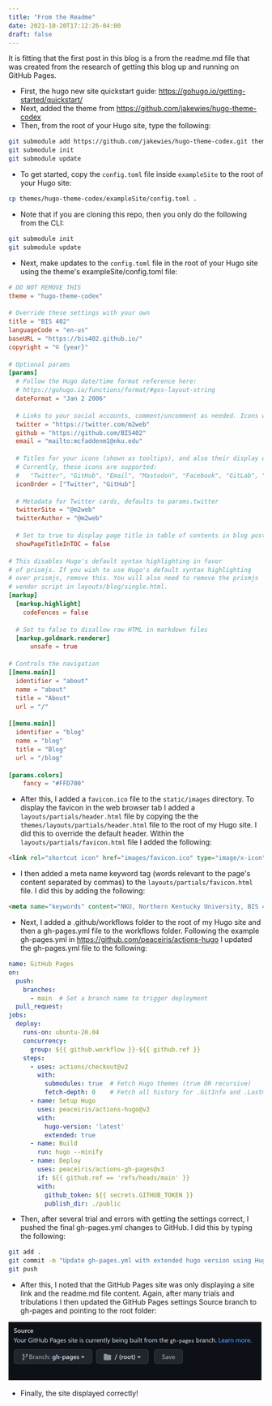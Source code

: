 ```yaml
---
title: "From the Readme"
date: 2021-10-20T17:12:26-04:00
draft: false
---
```


It is fitting that the first post in this blog is a from the readme.md file that was created from the research of getting this blog up and running on GitHub Pages.

* First, the hugo new site quickstart guide: <https://gohugo.io/getting-started/quickstart/>
* Next, added the theme from <https://github.com/jakewies/hugo-theme-codex>
* Then, from the root of your Hugo site, type the following:

```bash
git submodule add https://github.com/jakewies/hugo-theme-codex.git themes/hugo-theme-codex
git submodule init
git submodule update
```

* To get started, copy the `config.toml` file inside `exampleSite` to the root of your Hugo site:

```bash
cp themes/hugo-theme-codex/exampleSite/config.toml .
```

* Note that if you are cloning this repo, then you only do the following from the CLI:

```bash
git submodule init
git submodule update
```

* Next, make updates to the `config.toml` file in the root of your Hugo site using the theme's exampleSite/config.toml file:

```toml
# DO NOT REMOVE THIS
theme = "hugo-theme-codex"

# Override these settings with your own
title = "BIS 402"
languageCode = "en-us"
baseURL = "https://bis402.github.io/"
copyright = "© {year}"

# Optional params
[params]
  # Follow the Hugo date/time format reference here: 
  # https://gohugo.io/functions/format/#gos-layout-string
  dateFormat = "Jan 2 2006"

  # Links to your social accounts, comment/uncomment as needed. Icons will be displayed for those specified.
  twitter = "https://twitter.com/m2web"
  github = "https://github.com/BIS402"
  email = "mailto:mcfaddenm1@nku.edu"
    
  # Titles for your icons (shown as tooltips), and also their display order.
  # Currently, these icons are supported: 
  #   "Twitter", "GitHub", "Email", "Mastodon", "Facebook", "GitLab", "Instagram", "LinkedIn", "YouTube"
  iconOrder = ["Twitter", "GitHub"]

  # Metadata for Twitter cards, defaults to params.twitter
  twitterSite = "@m2web"
  twitterAuthor = "@m2web"

  # Set to true to display page title in table of contents in blog posts.
  showPageTitleInTOC = false

# This disables Hugo's default syntax highlighting in favor
# of prismjs. If you wish to use Hugo's default syntax highlighting
# over prismjs, remove this. You will also need to remove the prismjs
# vendor script in layouts/blog/single.html.
[markup]
  [markup.highlight]
    codeFences = false
    
  # Set to false to disallow raw HTML in markdown files
  [markup.goldmark.renderer]
      unsafe = true

# Controls the navigation
[[menu.main]]
  identifier = "about"
  name = "about"
  title = "About"
  url = "/"

[[menu.main]]
  identifier = "blog"
  name = "blog"
  title = "Blog"
  url = "/blog"

[params.colors]
    fancy = "#FFD700"
```

* After this, I added a `favicon.ico` file to the `static/images` directory. To display the favicon in the web browser tab I added a `layouts/partials/header.html` file by copying the the `themes/layouts/partials/header.html` file to the root of my Hugo site. I did this to override the default header. Within the `layouts/partials/favicon.html` file I added the following:

```html
<link rel="shortcut icon" href="images/favicon.ico" type="image/x-icon">
```

* I then added a meta name keyword tag (words relevant to the page's content separated by commas) to the `layouts/partials/favicon.html` file. I did this by adding the following:

```html
<meta name="keywords" content="NKU, Northern Kentucky University, BIS 402, Programming for E-Business"/>
```

* Next, I added a .github/workflows folder to the root of my Hugo site and then a gh-pages.yml file to the workflows folder. Following the example gh-pages.yml in <https://github.com/peaceiris/actions-hugo> I updated the gh-pages.yml file to the following:

```yaml
name: GitHub Pages
on:
  push:
    branches:
      - main  # Set a branch name to trigger deployment
  pull_request:
jobs:
  deploy:
    runs-on: ubuntu-20.04
    concurrency:
      group: ${{ github.workflow }}-${{ github.ref }}
    steps:
      - uses: actions/checkout@v2
        with:
          submodules: true  # Fetch Hugo themes (true OR recursive)
          fetch-depth: 0    # Fetch all history for .GitInfo and .Lastmod
      - name: Setup Hugo
        uses: peaceiris/actions-hugo@v2
        with:
          hugo-version: 'latest'
          extended: true
      - name: Build
        run: hugo --minify
      - name: Deploy
        uses: peaceiris/actions-gh-pages@v3
        if: ${{ github.ref == 'refs/heads/main' }}
        with:
          github_token: ${{ secrets.GITHUB_TOKEN }}
          publish_dir: ./public

```

* Then, after several trial and errors with getting the settings correct, I pushed the final gh-pages.yml changes to GitHub. I did this by typing the following:

```bash
git add .
git commit -m "Update gh-pages.yml with extended hugo version using Hugo site recommended settings"
git push
```

* After this, I noted that the GitHub Pages site was only displaying a site link and the readme.md file content. Again, after many trials and tribulations I then updated the GitHub Pages settings Source branch to gh-pages and pointing to the root folder:
<!-- markdown image -->
![GitHub Pages settings Source branch](images/git-pages-source-branch.png)

* Finally, the site displayed correctly!

